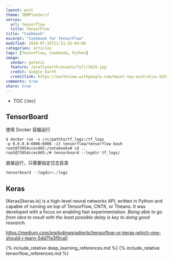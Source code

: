 ```yaml
---
layout: post
theme: IBMPlexSerif
series: 
  url: tensorflow
  title: TensorFlow
title: "Cookbook"
excerpt: "Cookbook for TensorFlow"
modified: 2018-07-25T11:51:25-04:00
categories: articles
tags: [TensorFlow, Cookbook, Python]
image:
  vendor: gstatic
  feature: /prettyearth/assets/full/1629.jpg
  credit: Google Earth
  creditlink: https://earthview.withgoogle.com/mount-ney-australia-1629
comments: true
share: true
---
```


* TOC
{:toc}

## TensorBoard

使用 Docker 容器运行
```
$ docker run -v //c/pathto/tf_logs:/tf_logs  
-p 0.0.0.0:6006:6006 -it tensorflow/tensorflow bash
root@73954ccec665:/notebooks# cd ..
root@73954ccec665:/# tensorboard --logdir tf_logs/
```

直接运行，只需要指定日志目录

```python
tensorboard --logdir=./logs
```

## Keras

[Keras][keras.io] is a high-level neural networks API, written in Python and capable of running on top of TensorFlow, CNTK, or Theano. It was developed with a focus on enabling fast experimentation. *Being able to go from idea to result with the least possible delay is key to doing good research.*

https://medium.com/implodinggradients/tensorflow-or-keras-which-one-should-i-learn-5dd7fa3f9ca0

{% include_relative deep_learning_references.md %}
{% include_relative tensorflow_references.md %}